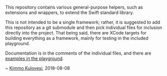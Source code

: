 This repository contains various general-purpose helpers, such as extensions
and wrappers, to extend the Swift standard library.

This is not intended to be a single framework; rather, it is suggested to add
this repository as a git submodule and then pick individual files for inclusion
directly into the project. That being said, there are XCode targets for building
everything as a framework, mainly for testing in the included playground.

Documentation is in the comments of the individual files, and there are
[examples in the playground](Playground.playground/Contents.swift).

~ [Kimmo Kulovesi](https://arkku.com/), 2018-08-08

